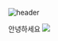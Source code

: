 ![header](https://capsule-render.vercel.app/api?type=slice&color=auto&height=300&section=header&text=capsule%20render&fontSize=90)

안녕하세요
<img src="https://simpleicons.org/icons/python.svg#3776AB?style=for-the-badge&logo=python&logoColor=black">
